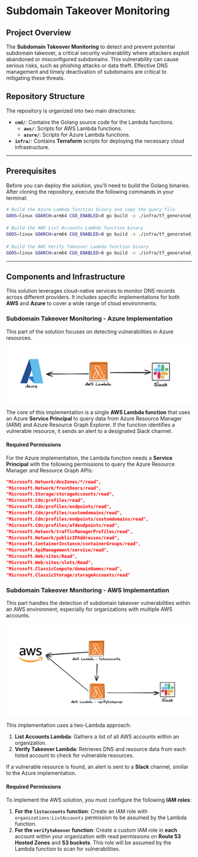 # Subdomain Takeover Monitoring
 
## Project Overview

The **Subdomain Takeover Monitoring** to detect and prevent potential subdomain takeover, a critical security vulnerability where attackers exploit abandoned or misconfigured subdomains. This vulnerability can cause serious risks, such as phishing attacks or data theft. Effective DNS management and timely deactivation of subdomains are critical to mitigating these threats.

## Repository Structure

The repository is organized into two main directories:

  - **`cmd/`**: Contains the Golang source code for the Lambda functions.
      - **`aws/`**: Scripts for AWS Lambda functions.
      - **`azure/`**: Scripts for Azure Lambda functions.
  - **`infra/`**: Contains **Terraform** scripts for deploying the necessary cloud infrastructure.

-----

## Prerequisites

Before you can deploy the solution, you'll need to build the Golang binaries. After cloning the repository, execute the following commands in your terminal:

```bash
# Build the Azure Lambda function binary and copy the query file
GOOS=linux GOARCH=arm64 CGO_ENABLED=0 go build -o ./infra/tf_generated_azure/src/bootstrap ./cmd/azure/azure.go && cp ./assets/img/queries/query_azure ./infra/tf_generated_azure/src/query
 
# Build the AWS List Accounts Lambda function binary
GOOS=linux GOARCH=arm64 CGO_ENABLED=0 go build -o ./infra/tf_generated_aws_list-lambda/src/bootstrap ./cmd/aws/list-lambda/list-lambda.go
 
# Build the AWS Verify Takeover Lambda function binary
GOOS=linux GOARCH=arm64 CGO_ENABLED=0 go build -o ./infra/tf_generated_aws_verify-takeover/src/bootstrap ./cmd/aws/verify-takeover/verify-takeover.go
```
-----

## Components and Infrastructure

This solution leverages cloud-native services to monitor DNS records across different providers. It includes specific implementations for both **AWS** and **Azure** to cover a wide range of cloud environments.

### Subdomain Takeover Monitoring - Azure Implementation

This part of the solution focuses on detecting vulnerabilities in Azure resources.

![logicflow](./assets/img/logic-flow-azure.png)

The core of this implementation is a single **AWS Lambda function** that uses an Azure **Service Principal** to query data from Azure Resource Manager (ARM) and Azure Resource Graph Explorer. If the function identifies a vulnerable resource, it sends an alert to a designated Slack channel.

#### Required Permissions

For the Azure implementation, the Lambda function needs a **Service Principal** with the following permissions to query the Azure Resource Manager and Resource Graph APIs:

```json
"Microsoft.Network/dnsZones/*/read",
"Microsoft.Network/frontDoors/read",
"Microsoft.Storage/storageAccounts/read",
"Microsoft.Cdn/profiles/read",
"Microsoft.Cdn/profiles/endpoints/read",
"Microsoft.Cdn/profiles/customdomains/read",
"Microsoft.Cdn/profiles/endpoints/customdomains/read",
"Microsoft.Cdn/profiles/afdendpoints/read",
"Microsoft.Network/trafficManagerProfiles/read",
"Microsoft.Network/publicIPAddresses/read",
"Microsoft.ContainerInstance/containerGroups/read",
"Microsoft.ApiManagement/service/read",
"Microsoft.Web/sites/Read",
"Microsoft.Web/sites/slots/Read",
"Microsoft.ClassicCompute/domainNames/read",
"Microsoft.ClassicStorage/storageAccounts/read"
```


### Subdomain Takeover Monitoring - AWS Implementation

This part handles the detection of subdomain takeover vulnerabilities within an AWS environment, especially for organizations with multiple AWS accounts.

![logicflow](./assets/img/logic-flow-aws.png)

This implementation uses a two-Lambda approach:

1.  **List Accounts Lambda**: Gathers a list of all AWS accounts within an organization.
2.  **Verify Takeover Lambda**: Retrieves DNS and resource data from each listed account to check for vulnerable resources.

If a vulnerable resource is found, an alert is sent to a **Slack** channel, similar to the Azure implementation.

#### Required Permissions

To implement the AWS solution, you must configure the following **IAM roles**:

1.  **For the `listaccounts` function**: Create an IAM role with `organizations:ListAccounts` permission to be assumed by the Lambda function.
2.  **For the `verifytakeover` function**: Create a custom IAM role in **each** account within your organization with read permissions on **Route 53 Hosted Zones** and **S3 buckets**. This role will be assumed by the Lambda function to scan for vulnerabilities.